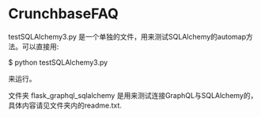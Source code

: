 # CrunchbaseFAQ

testSQLAlchemy3.py 是一个单独的文件，用来测试SQLAlchemy的automap方法。可以直接用:
  
  $ python testSQLAlchemy3.py
  
来运行。

文件夹 flask_graphql_sqlalchemy 是用来测试连接GraphQL与SQLAlchemy的，具体内容请见文件夹内的readme.txt.



